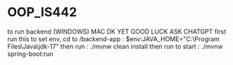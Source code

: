 # OOP_IS442


to run backend (WINDOWS) MAC DK YET GOOD LUCK ASK CHATGPT
first run this to set env, cd to /backend-app : $env:JAVA_HOME="C:\Program Files\Java\jdk-17"
then run : ./mvnw clean install
then run to start : ./mvnw spring-boot:run